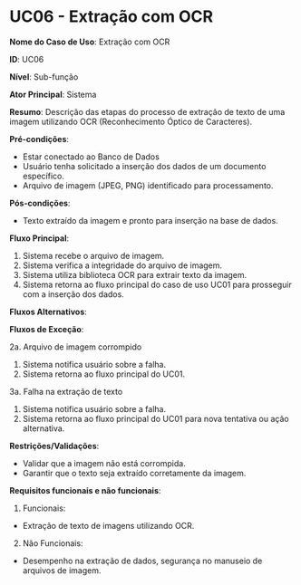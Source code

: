 # UC06 - Extração com OCR

**Nome do Caso de Uso**: Extração com OCR

**ID**: UC06

**Nível**: Sub-função

**Ator Principal**: Sistema

**Resumo**: Descrição das etapas do processo de extração de texto de uma imagem utilizando OCR (Reconhecimento Óptico de Caracteres).

**Pré-condições**: 

- Estar conectado ao Banco de Dados 
- Usuário tenha solicitado a inserção dos dados de um documento específico.
- Arquivo de imagem (JPEG, PNG) identificado para processamento.

**Pós-condições**: 

- Texto extraído da imagem e pronto para inserção na base de dados.

**Fluxo Principal**:

1. Sistema recebe o arquivo de imagem.
2. Sistema verifica a integridade do arquivo de imagem.
3. Sistema utiliza biblioteca OCR para extrair texto da imagem.
4. Sistema retorna ao fluxo principal do caso de uso UC01 para prosseguir com a inserção dos dados.

**Fluxos Alternativos**:

**Fluxos de Exceção**:

2a. Arquivo de imagem corrompido

1. Sistema notifica usuário sobre a falha.
2. Sistema retorna ao fluxo principal do UC01.

3a. Falha na extração de texto

1. Sistema notifica usuário sobre a falha.
2. Sistema retorna ao fluxo principal do UC01 para nova tentativa ou ação alternativa.

**Restrições/Validações**:

- Validar que a imagem não está corrompida.
- Garantir que o texto seja extraído corretamente da imagem.

**Requisitos funcionais e não funcionais**:

1. Funcionais: 

- Extração de texto de imagens utilizando OCR.

2. Não Funcionais: 

- Desempenho na extração de dados, segurança no manuseio de arquivos de imagem.